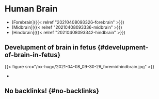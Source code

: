 # Human Brain


-   [Forebrain]({{< relref "20210408093326-forebrain" >}})
-   [Midbrain]({{< relref "20210408093336-midbrain" >}})
-   [Hindbrain]({{< relref "20210408093342-hindbrain" >}})


## Develupment of brain in fetus {#develupment-of-brain-in-fetus}

{{< figure src="/ox-hugo/2021-04-08_09-30-26_foremidhindbrain.jpg" >}}

-


## No backlinks! {#no-backlinks}
